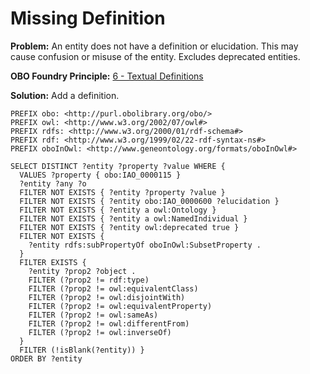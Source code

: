# Missing Definition

**Problem:** An entity does not have a definition or elucidation. This may cause confusion or misuse of the entity. Excludes deprecated entities.

**OBO Foundry Principle:** [6 - Textual Definitions](http://obofoundry.org/principles/fp-006-textual-definitions.html)

**Solution:** Add a definition.

```sparql
PREFIX obo: <http://purl.obolibrary.org/obo/>
PREFIX owl: <http://www.w3.org/2002/07/owl#>
PREFIX rdfs: <http://www.w3.org/2000/01/rdf-schema#>
PREFIX rdf: <http://www.w3.org/1999/02/22-rdf-syntax-ns#>
PREFIX oboInOwl: <http://www.geneontology.org/formats/oboInOwl#>

SELECT DISTINCT ?entity ?property ?value WHERE {
  VALUES ?property { obo:IAO_0000115 }
  ?entity ?any ?o
  FILTER NOT EXISTS { ?entity ?property ?value }
  FILTER NOT EXISTS { ?entity obo:IAO_0000600 ?elucidation }
  FILTER NOT EXISTS { ?entity a owl:Ontology }
  FILTER NOT EXISTS { ?entity a owl:NamedIndividual }
  FILTER NOT EXISTS { ?entity owl:deprecated true }
  FILTER NOT EXISTS {
    ?entity rdfs:subPropertyOf oboInOwl:SubsetProperty .
  }
  FILTER EXISTS {
    ?entity ?prop2 ?object .
    FILTER (?prop2 != rdf:type)
    FILTER (?prop2 != owl:equivalentClass)
    FILTER (?prop2 != owl:disjointWith)
    FILTER (?prop2 != owl:equivalentProperty)
    FILTER (?prop2 != owl:sameAs)
    FILTER (?prop2 != owl:differentFrom)
    FILTER (?prop2 != owl:inverseOf)
  }
  FILTER (!isBlank(?entity)) }
ORDER BY ?entity
```
